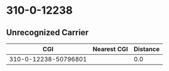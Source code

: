 # 310-0-12238
## Unrecognized Carrier


| CGI | Nearest CGI | Distance |
|-----|-------------|----------|
| 310-0-12238-50796801 |  | 0.0 |
